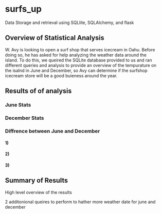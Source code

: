 # surfs_up
Data Storage and retrieval using SQLlite, SQLAlchemy, and flask
## Overview of Statistical Analysis 
W. Avy is looking to open a surf shop that serves icecream in Oahu. Before doing so, he has asked for help analyzing the weather data around the island. To do this, we queired the SQLite database provided to us and ran different queries and analysis to provide an overview of the tempurature on the isalnd in June and December, so Avy can determine if the surfshop icecream store will be a good buieness around the year.  

## Results of of analysis

### June Stats

### December Stats

### Diffrence between June and December
#### 1)

#### 2)

#### 3) 

## Summary of Results 
High level overview of the results 

2 additonional queires to perform to hather more weather date for june and december 
